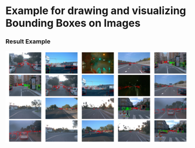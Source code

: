 # Example for drawing and visualizing Bounding Boxes on Images

### Result Example

![bounding boxes visualization](result.png)
